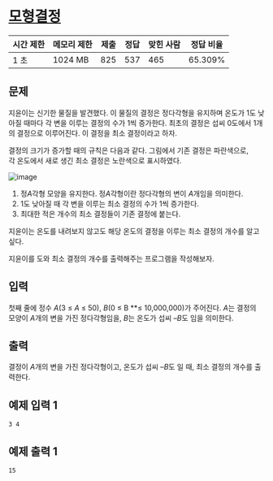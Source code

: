 # [모형결정](https://www.acmicpc.net/problem/18127)

| 시간 제한 | 메모리 제한 | 제출 | 정답 | 맞힌 사람 | 정답 비율 |
| --- | --- | --- | --- | --- | --- |
| 1 초 | 1024 MB | 825 | 537 | 465 | 65.309% |

## 문제

지윤이는 신기한 물질을 발견했다. 이 물질의 결정은 정다각형을 유지하며 온도가 1도 낮아질 때마다 각 변을 이루는 결정의 수가 1씩 증가한다. 최초의 결정은 섭씨 0도에서 1개의 결정으로 이루어진다. 이 결정을 최소 결정이라고 하자.

결정의 크기가 증가할 때의 규칙은 다음과 같다. 그림에서 기존 결정은 파란색으로, 각 온도에서 새로 생긴 최소 결정은 노란색으로 표시하였다.

![image](https://upload.acmicpc.net/b2170e2c-5783-4a17-af3a-6de5dbe42bfc/-/preview/)

1. 정*A*각형 모양을 유지한다. 정*A*각형이란 정다각형의 변이 *A*개임을 의미한다.
2. 1도 낮아질 때 각 변을 이루는 최소 결정의 수가 1씩 증가한다.
3. 최대한 적은 개수의 최소 결정들이 기존 결정에 붙는다.

지윤이는 온도를 내려보지 않고도 해당 온도의 결정을 이루는 최소 결정의 개수를 알고 싶다.

지윤이를 도와 최소 결정의 개수를 출력해주는 프로그램을 작성해보자.

## 입력

첫째 줄에 정수 *A*(3 ≤ *A* ≤ 50), *B*(0 ≤ B **≤ 10,000,000)가 주어진다. *A*는 결정의 모양이 *A*개의 변을 가진 정다각형임을, *B*는 온도가 섭씨 –*B*도 임을 의미한다.

## 출력

결정이 *A*개의 변을 가진 정다각형이고, 온도가 섭씨 –*B*도 일 때, 최소 결정의 개수를 출력한다.

## 예제 입력 1

```
3 4

```

## 예제 출력 1

```
15
```
